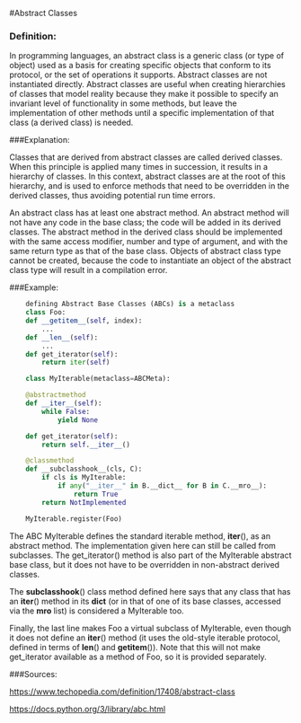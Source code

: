 #Abstract Classes

### Definition:

In programming languages, an abstract class is a generic class (or type of object) used as a basis for creating specific objects that conform to its protocol, or the set of operations it supports. Abstract classes are not instantiated directly.
Abstract classes are useful when creating hierarchies of classes that model reality because they make it possible to specify an invariant level of functionality in some methods, but leave the implementation of other methods until a specific implementation of that class (a derived class) is needed.

###Explanation:

 Classes that are derived from abstract classes are called derived classes. When this principle is applied many times in succession, it results in a hierarchy of classes. In this context, abstract classes are at the root of this hierarchy, and is used to enforce methods that need to be overridden in the derived classes, thus avoiding potential run time errors. 
 
An abstract class has at least one abstract method. An abstract method will not have any code in the base class; the code will be added in its derived classes. The abstract method in the derived class should be implemented with the same access modifier, number and type of argument, and with the same return type as that of the base class. Objects of abstract class type cannot be created, because the code to instantiate an object of the abstract class type will result in a compilation error.


###Example:
```python
    defining Abstract Base Classes (ABCs) is a metaclass
    class Foo:
    def __getitem__(self, index):
        ...
    def __len__(self):
        ...
    def get_iterator(self):
        return iter(self)

    class MyIterable(metaclass=ABCMeta):

    @abstractmethod
    def __iter__(self):
        while False:
            yield None

    def get_iterator(self):
        return self.__iter__()

    @classmethod
    def __subclasshook__(cls, C):
        if cls is MyIterable:
            if any("__iter__" in B.__dict__ for B in C.__mro__):
                return True
        return NotImplemented

    MyIterable.register(Foo)
```
The ABC MyIterable defines the standard iterable method, __iter__(), as an abstract method. The implementation given here can still be called from subclasses. The get_iterator() method is also part of the MyIterable abstract base class, but it does not have to be overridden in non-abstract derived classes.

The __subclasshook__() class method defined here says that any class that has an __iter__() method in its __dict__ (or in that of one of its base classes, accessed via the __mro__ list) is considered a MyIterable too.

Finally, the last line makes Foo a virtual subclass of MyIterable, even though it does not define an __iter__() method (it uses the old-style iterable protocol, defined in terms of __len__() and __getitem__()). Note that this will not make get_iterator available as a method of Foo, so it is provided separately.

###Sources:

<https://www.techopedia.com/definition/17408/abstract-class>

<https://docs.python.org/3/library/abc.html>
